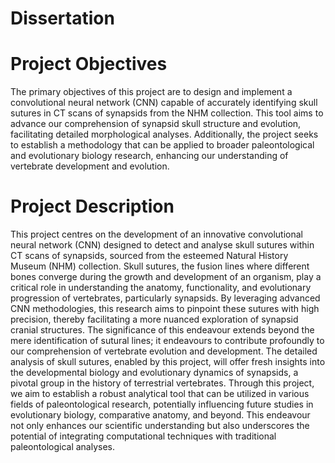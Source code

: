 # Dissertation

# Project Objectives 
The primary objectives of this project are to design and implement a convolutional neural network (CNN) capable of accurately identifying skull sutures in CT scans of synapsids from the NHM collection. This tool aims to advance our comprehension of synapsid skull structure and evolution, facilitating detailed morphological analyses. Additionally, the project seeks to establish a methodology that can be applied to broader paleontological and evolutionary biology research, enhancing our understanding of vertebrate development and evolution.
# Project Description 
This project centres on the development of an innovative convolutional neural network (CNN) designed to detect and analyse skull sutures within CT scans of synapsids, sourced from the esteemed Natural History Museum (NHM) collection. Skull sutures, the fusion lines where different bones converge during the growth and development of an organism, play a critical role in understanding the anatomy, functionality, and evolutionary progression of vertebrates, particularly synapsids. By leveraging advanced CNN methodologies, this research aims to pinpoint these sutures with high precision, thereby facilitating a more nuanced exploration of synapsid cranial structures.
The significance of this endeavour extends beyond the mere identification of sutural lines; it endeavours to contribute profoundly to our comprehension of vertebrate evolution and development. The detailed analysis of skull sutures, enabled by this project, will offer fresh insights into the developmental biology and evolutionary dynamics of synapsids, a pivotal group in the history of terrestrial vertebrates. Through this project, we aim to establish a robust analytical tool that can be utilized in various fields of paleontological research, potentially influencing future studies in evolutionary biology, comparative anatomy, and beyond. This endeavour not only enhances our scientific understanding but also underscores the potential of integrating computational techniques with traditional paleontological analyses.


